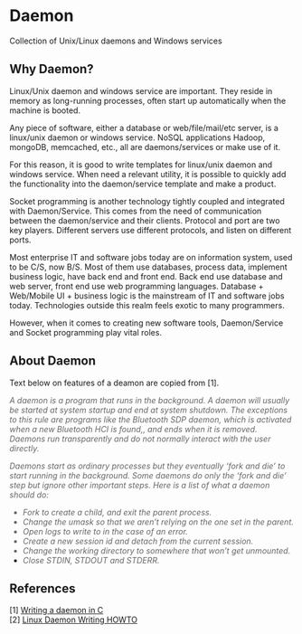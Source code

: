 Daemon
======

Collection of Unix/Linux daemons and Windows services


Why Daemon?
-----------

Linux/Unix daemon and windows service are important. They reside in memory as long-running processes, often start up automatically when the machine is booted.

Any piece of software, either a database or web/file/mail/etc server, is a linux/unix daemon or windows service. NoSQL applications Hadoop, mongoDB, memcached, etc., all are daemons/services or make use of it.

For this reason, it is good to write templates for linux/unix daemon and windows service. When need a relevant utility, it is possible to quickly add the functionality into the daemon/service template and make a product.

Socket programming is another technology tightly coupled and integrated with Daemon/Service. This comes from the need of communication between the daemon/service and their clients.  Protocol and port are two key players.  Different servers use different protocols, and listen on different ports.

Most enterprise IT and software jobs today are on information system, used to be C/S, now B/S. Most of them use databases, process data, implement business logic, have back end and front end. Back end use database and web server, front end use web programming languages. Database + Web/Mobile UI + business logic is the mainstream of IT and software jobs today. Technologies outside this realm feels exotic to many programmers.

However, when it comes to creating new software tools, Daemon/Service and Socket programming play vital roles.

About Daemon
------------

Text below on features of a deamon are copied from [1].

<i><font color="#666666">
A daemon is a program that runs in the background. A daemon will usually be started at system startup and end at system shutdown. The exceptions to this rule are programs like the Bluetooth SDP daemon, which is activated when a new Bluetooth HCI is found,, and ends when it is removed. Daemons run transparently and do not normally interact with the user directly.

Daemons start as ordinary processes but they eventually ‘fork and die’ to start running in the background. Some daemons do only the ‘fork and die’ step but ignore other important steps. Here is a list of what a daemon should do:

- Fork to create a child, and exit the parent process.
- Change the umask so that we aren’t relying on the one set in the parent.
- Open logs to write to in the case of an error.
- Create a new session id and detach from the current session.
- Change the working directory to somewhere that won’t get unmounted.
- Close STDIN, STDOUT and STDERR.
</font></i>


References
----------

[1] <a href="http://www.danielhall.me/2010/01/writing-a-daemon-in-c/">Writing a daemon in C</a>  
[2] <a href="http://www.netzmafia.de/skripten/unix/linux-daemon-howto.html">Linux Daemon Writing HOWTO</a>


